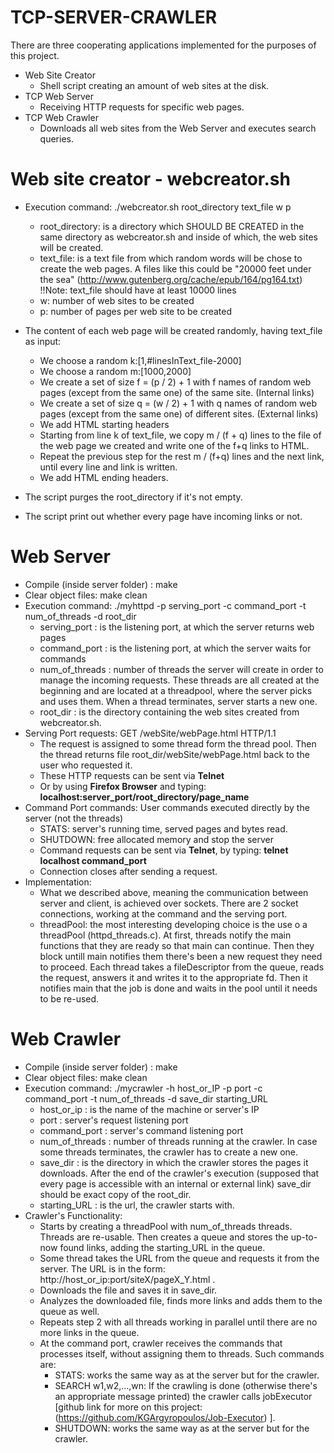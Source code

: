 # TCP-SERVER-CRAWLER

There are three cooperating applications implemented for the purposes of this project.
- Web Site Creator
    * Shell script creating an amount of web sites at the disk.
- TCP Web Server
    * Receiving HTTP requests for specific web pages.
- TCP Web Crawler
    * Downloads all web sites from the Web Server and executes search queries.

# Web site creator - webcreator.sh

- Execution command: ./webcreator.sh root_directory text_file w p
    * root_directory: is a directory which SHOULD BE CREATED in the same directory as webcreator.sh and inside of which, the web sites will be created.
    * text_file: is a text file from which random words will be chose to create the web pages. A files like this could be "20000 feet under the sea" (http://www.gutenberg.org/cache/epub/164/pg164.txt) !!Note: text_file should have at least 10000 lines
    * w: number of web sites to be created
    * p: number of pages per web site to be created

- The content of each web page will be created randomly, having text_file as input:
    * We choose a random k:[1,#linesInText_file-2000]
    * We choose a random m:[1000,2000]
    * We create a set of size f = (p / 2) + 1 with f names of random web pages (except from the same one) of the same site. (Internal links)
    * We create a set of size q = (w / 2) + 1 with q names of random web pages (except from the same one) of different sites. (External links)
    * We add HTML starting headers
    * Starting from line k of text_file, we copy m / (f + q) lines to the file of the web page we created and write one of the f+q links to HTML.
    * Repeat the previous step for the rest m / (f+q) lines and the next link, until every line and link is written.
    * We add HTML ending headers.
- The script purges the root_directory if it's not empty.
- The script print out whether every page have incoming links or not.

# Web Server

- Compile (inside server folder) : make
- Clear object files: make clean
- Execution command: ./myhttpd -p serving_port -c command_port -t num_of_threads -d root_dir
    * serving_port : is the listening port, at which the server returns web pages
    * command_port : is the listening port, at which the server waits for commands
    * num_of_threads : number of threads the server will create in order to manage the incoming requests. These threads are all created at the beginning and are located at a threadpool, where the server picks and uses them. When a thread terminates, server starts a new one.
    * root_dir : is the directory containing the web sites created from webcreator.sh.
- Serving Port requests: GET /webSite/webPage.html HTTP/1.1
    * The request is assigned to some thread form the thread pool. Then the thread returns file root_dir/webSite/webPage.html back to the user who requested it. 
    * These HTTP requests can be sent via **Telnet**
    * Or by using **Firefox Browser** and typing: **localhost:server_port/root_directory/page_name**
- Command Port commands: User commands executed directly by the server (not the threads)
    * STATS: server's running time, served pages and bytes read.
    * SHUTDOWN: free allocated memory and stop the server
    * Command requests can be sent via **Telnet**, by typing: **telnet localhost command_port**
    * Connection closes after sending a request.
- Implementation:
    * What we described above, meaning the communication between server and client, is achieved over sockets. There are 2 socket connections, working at the command and the serving port.
    * threadPool: the most interesting developing choice is the use o a threadPool (httpd_threads.c). At first, threads notify the main functions that they are ready so that main can continue. Then they block untill main notifies them there's been a new request they need to proceed. Each thread takes a fileDescriptor from the queue, reads the request, answers it and writes it to the appropriate fd. Then it notifies main that the job is done and waits in the pool until it needs to be re-used.

# Web Crawler

- Compile (inside server folder) : make
- Clear object files: make clean
- Execution command: ./mycrawler -h host_or_IP -p port -c command_port -t num_of_threads -d save_dir starting_URL
    * host_or_ip : is the name of the machine or server's IP
    * port : server's request listening port
    * command_port : server's command listening port
    * num_of_threads : number of threads running at the crawler. In case some threads terminates, the crawler has to create a new one.
    * save_dir : is the directory in which the crawler stores the pages it downloads. After the end of the crawler's execution (supposed that every page is accessible with an internal or external link) save_dir should be exact copy of the root_dir.
    * starting_URL : is the url, the crawler starts with.
- Crawler's Functionality:
    * Starts by creating a threadPool with num_of_threads threads. Threads are re-usable. Then creates a queue and stores the up-to-now found links, adding the starting_URL in the queue.
    * Some thread takes the URL from the queue and requests it from the server. The URL is in the form: http://host_or_ip:port/siteX/pageX_Y.html .
    * Downloads the file and saves it in save_dir.
    * Analyzes the downloaded file, finds more links and adds them to the queue as well.
    * Repeats step 2 with all threads working in parallel until there are no more links in the queue.
    * At the command port, crawler receives the commands that processes itself, without assigning them to threads. Such commands are:
        * STATS: works the same way as at the server but for the crawler.
        * SEARCH w1,w2,...,wn: If the crawling is done (otherwise there's an appropriate message printed) the crawler calls jobExecutor [github link for more on this project: (https://github.com/KGArgyropoulos/Job-Executor) ].
        * SHUTDOWN: works the same way as at the server but for the crawler.
